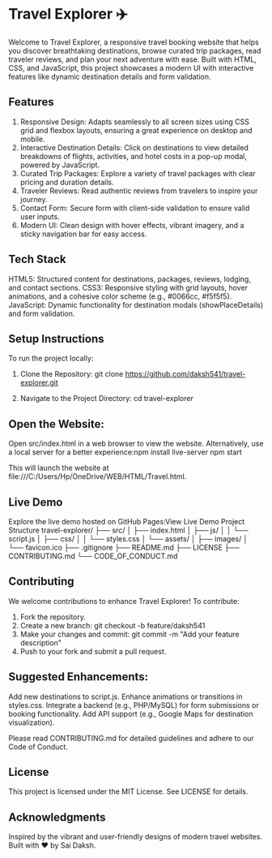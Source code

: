 # Travel Explorer ✈️
Welcome to Travel Explorer, a responsive travel booking website that helps you discover breathtaking destinations, browse curated trip packages, read traveler reviews, and plan your next adventure with ease. Built with HTML, CSS, and JavaScript, this project showcases a modern UI with interactive features like dynamic destination details and form validation.
## Features

1. Responsive Design: 
Adapts seamlessly to all screen sizes using CSS grid and flexbox layouts, ensuring a great experience on desktop and mobile.
2. Interactive Destination Details:
Click on destinations to view detailed breakdowns of flights, activities, and hotel costs in a pop-up modal, powered by JavaScript.
3. Curated Trip Packages:
Explore a variety of travel packages with clear pricing and duration details.
4. Traveler Reviews:
Read authentic reviews from travelers to inspire your journey.
5. Contact Form:
Secure form with client-side validation to ensure valid user inputs.
6. Modern UI:
Clean design with hover effects, vibrant imagery, and a sticky navigation bar for easy access.

## Tech Stack

HTML5: Structured content for destinations, packages, reviews, lodging, and contact sections.
CSS3: Responsive styling with grid layouts, hover animations, and a cohesive color scheme (e.g., #0066cc, #f5f5f5).
JavaScript: Dynamic functionality for destination modals (showPlaceDetails) and form validation.

## Setup Instructions
To run the project locally:

1. Clone the Repository:
git clone https://github.com/daksh541/travel-explorer.git

2. Navigate to the Project Directory:
cd travel-explorer


## Open the Website:
Open src/index.html in a web browser to view the website.
Alternatively, use a local server for a better experience:npm install live-server
npm start

This will launch the website at file:///C:/Users/Hp/OneDrive/WEB/HTML/Travel.html.



## Live Demo
Explore the live demo hosted on GitHub Pages:View Live Demo
Project Structure
travel-explorer/
├── src/
│   ├── index.html
│   ├── js/
│   │   └── script.js
│   ├── css/
│   │   └── styles.css
│   └── assets/
│       ├── images/
│       └── favicon.ico
├── .gitignore
├── README.md
├── LICENSE
├── CONTRIBUTING.md
└── CODE_OF_CONDUCT.md

## Contributing
We welcome contributions to enhance Travel Explorer! To contribute:

1. Fork the repository.
2. Create a new branch:
git checkout -b feature/daksh541
4. Make your changes and commit:
git commit -m "Add your feature description"
5. Push to your fork and submit a pull request.

## Suggested Enhancements:

Add new destinations to script.js.
Enhance animations or transitions in styles.css.
Integrate a backend (e.g., PHP/MySQL) for form submissions or booking functionality.
Add API support (e.g., Google Maps for destination visualization).

Please read CONTRIBUTING.md for detailed guidelines and adhere to our Code of Conduct.

## License
This project is licensed under the MIT License. See LICENSE for details.

## Acknowledgments
Inspired by the vibrant and user-friendly designs of modern travel websites. Built with ❤️ by Sai Daksh.
